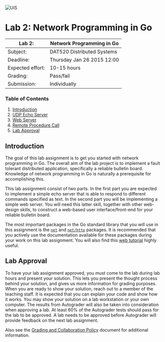 ![UiS](http://www.ux.uis.no/~telea/uis-logo-en.png)

# Lab 2: Network Programming in Go

| Lab 2:				| Network Programming in Go				|
| -------------------- 	| ------------------------------------- |
| Subject: 				| DAT520 Distributed Systems 			|
| Deadline:				| Thursday Jan 26 2015 12:00			|
| Expected effort:		| 10-15 hours			 				|
| Grading: 				| Pass/fail 							|
| Submission: 			| Individually							|

### Table of Contents

1. [Introduction](https://github.com/dat520-2017/labs/blob/master/lab2/README.md#introduction)
2. [UDP Echo Server](https://github.com/dat520-2017/labs/blob/master/lab2/README.md#udp-echo-server)
3. [Web Server](https://github.com/dat520-2017/labs/blob/master/lab2/README.md#web-server)
4. [Remote Procedure Call](https://github.com/dat520-2017/labs/blob/master/lab2/README.md#remote-procedure-call)
5. [Lab Approval](https://github.com/dat520-2017/labs/blob/master/lab2/README.md#lab-approval)

## Introduction

The goal of this lab assignment is to get you started with network programming
in Go. The overall aim of the lab project is to implement a fault tolerant
distributed application, specifically a reliable bulletin board. Knowledge of
network programming in Go is naturally a prerequisite for accomplishing this.

This lab assignment consist of two parts. In the first part you are expected to
implement a simple echo server that is able to respond to different commands
specified as text. In the second part you will be implementing a simple web
server. You will need this latter skill, together with other web-design skills,
to construct a web-based user interface/front-end for your reliable bulletin
board.

The most important packages in the Go standard library that you will use in
this assignment is the [`net`](http://golang.org/pkg/net) and
[`net/http`](http://golang.org/pkg/net/http) packages. It is recommended that
you actively use the documentation available for these packages during your
work on this lab assignment. You will also find this [web
tutorial](https://golang.org/doc/articles/wiki/) highly useful.


## Lab Approval

To have your lab assignment approved, you must come to the lab during lab hours
and present your solution. This lets you present the thought process behind
your solution, and gives us more information for grading purposes. When you are
ready to show your solution, reach out to a member of the teaching staff.  It
is expected that you can explain your code and show how it works. You may show
your solution on a lab workstation or your own computer. The results from
Autograder will also be taken into consideration when approving a lab. At least
60% of the Autograder tests should pass for the lab to be approved. A lab needs
to be approved before Autograder will provide feedback on the next lab
assignment.

Also see the [Grading and Collaboration
Policy](https://github.com/dat520-2017/course-info/policy.md) document for
additional information.
